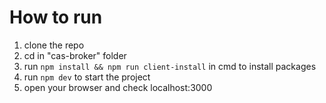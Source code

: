 # How to run

1. clone the repo
2. cd in "cas-broker" folder
3. run `npm install && npm run client-install` in cmd to install packages
4. run `npm dev` to start the project
5. open your browser and check localhost:3000
